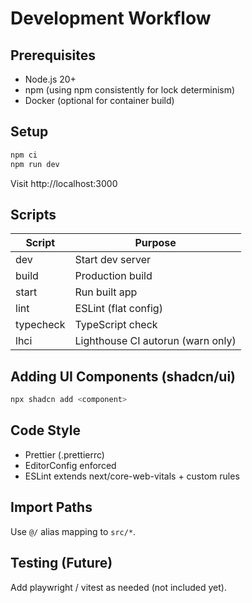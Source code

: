 # Development Workflow

## Prerequisites
- Node.js 20+
- npm (using npm consistently for lock determinism)
- Docker (optional for container build)

## Setup
```bash
npm ci
npm run dev
```
Visit http://localhost:3000

## Scripts
| Script | Purpose |
|--------|---------|
| dev | Start dev server |
| build | Production build |
| start | Run built app |
| lint | ESLint (flat config) |
| typecheck | TypeScript check |
| lhci | Lighthouse CI autorun (warn only) |

## Adding UI Components (shadcn/ui)
```bash
npx shadcn add <component>
```

## Code Style
- Prettier (.prettierrc)
- EditorConfig enforced
- ESLint extends next/core-web-vitals + custom rules

## Import Paths
Use `@/` alias mapping to `src/*`.

## Testing (Future)
Add playwright / vitest as needed (not included yet).
